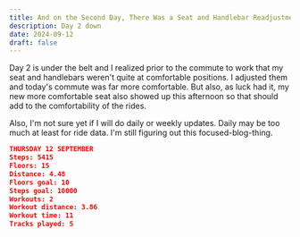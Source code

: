 ```yaml
---
title: And on the Second Day, There Was a Seat and Handlebar Readjustment
description: Day 2 down
date: 2024-09-12
draft: false
---
```

Day 2 is under the belt and I realized prior to the commute to work that my seat and handlebars weren't quite at comfortable positions. I adjusted them and today's commute was far more comfortable. But also, as luck had it, my new more comfortable seat also showed up this afternoon so that should add to the comfortability of the rides.

Also, I'm not sure yet if I will do daily or weekly updates. Daily may be too much at least for ride data. I'm still figuring out this focused-blog-thing.

```json
THURSDAY 12 SEPTEMBER
Steps: 5415
Floors: 15
Distance: 4.48
Floors goal: 10
Steps goal: 10000
Workouts: 2
Workout distance: 3.86
Workout time: 11
Tracks played: 5
```

